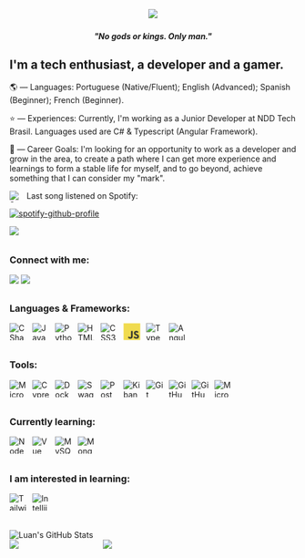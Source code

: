 <p align="center">
  <img src="https://i.pinimg.com/originals/b1/6c/ab/b16cab79f718da02916e4ce17fb16961.gif" />
</p>
<h4 align="center"><i>"No gods or kings. Only man."</i></h4>




## I'm a tech enthusiast, a developer and a gamer.

🌎 — Languages: Portuguese (Native/Fluent); English (Advanced); Spanish (Beginner); French (Beginner).

⭐ — Experiences: Currently, I'm working as a Junior Developer at NDD Tech Brasil. Languages used are C# & Typescript (Angular Framework).

🚀 — Career Goals: I'm looking for an opportunity to work as a developer and grow in the area, to create a path where I can get more experience and learnings to form a stable life for myself, and to go beyond, achieve something that I can consider my "mark".

<img align="left" alt="Spotify" width="20px" height="20px" src="https://upload.wikimedia.org/wikipedia/commons/thumb/1/19/Spotify_logo_without_text.svg/1200px-Spotify_logo_without_text.svg.png" style="padding-right:10px;"  title="Spotify"/> Last song listened on Spotify:

[![spotify-github-profile](https://spotify-github-profile.vercel.app/api/view?uid=luantks&cover_image=true&theme=natemoo-re&show_offline=false&background_color=121212&bar_color=53b14f&bar_color_cover=false)](https://spotify-github-profile.vercel.app/api/view?uid=luantks&redirect=true)

![](https://komarev.com/ghpvc/?username=luanc22&color=grey&style=for-the-badge)

##

### Connect with me:
 
<div> 
<a href ="mailto:luancabral5566@gmail.com"><img src="https://img.shields.io/badge/-Gmail-%23333?style=for-the-badge&logo=gmail&logoColor=white" target="_blank"></a>
<a href="https://www.linkedin.com/in/luanc22/" target="_blank"><img src="https://img.shields.io/badge/-LinkedIn-%230077B5?style=for-the-badge&logo=linkedin&logoColor=white" target="_blank"></a> 
</div>

##

### Languages & Frameworks:

<div>  
  <img align="left" alt="CSharp" width="30px" height="30px" src="https://cdn.worldvectorlogo.com/logos/c--4.svg" style="padding-right:10px;" title="CSharp" />
  <img align="left" alt="Java" width="30px" height="30px" src="https://brandlogos.net/wp-content/uploads/2021/11/java-logo.png" style="padding-right:10px;" title="Java" />
  <img align="left" alt="Python" width="30px" height="30px" src="https://upload.wikimedia.org/wikipedia/commons/thumb/c/c3/Python-logo-notext.svg/1200px-Python-logo-notext.svg.png" style="padding-right:10px;" title="Python" />
  <img align="left" alt="HTML5" width="30px" height="30px" src="https://cdn.jsdelivr.net/gh/devicons/devicon/icons/html5/html5-original.svg" style="padding-right:10px;" title="HTML5"/>
  <img align="left" alt="CSS3" width="30px" height="30px" src="https://cdn.jsdelivr.net/gh/devicons/devicon/icons/css3/css3-original.svg" style="padding-right:10px;" title="CSS3"/>
    <img align="left" alt="JavaScript" width="30px" height="30px" src="https://github.com/devicons/devicon/blob/master/icons/javascript/javascript-original.svg" style="padding-right:10px;" title="JavaScript" />
  <img align="left" alt="TypeScript" width="30px" height="30px" src="https://www.svgrepo.com/show/303600/typescript-logo.svg" style="padding-right:10px;" title="TypeScript" />
  <img align="left" alt="Angular" width="30px" height="30px" src="https://upload.wikimedia.org/wikipedia/commons/thumb/c/cf/Angular_full_color_logo.svg/512px-Angular_full_color_logo.svg.png" style="padding-right:10px;" title="Angular" />
</div>

<br></br>

##

### Tools:
 
 <div>
  <img align="left" alt="Microsoft SQL Server" width="30px" height="30px" src="https://img.icons8.com/color/480/microsoft-sql-server.png" style="padding-right:10px;" title="Microsoft SQL Server"/> 
   <img align="left" alt="Cypress" width="30px" height="30px" src="https://opencollective-production.s3-us-west-1.amazonaws.com/efa23630-0509-11e8-bf7d-fb9c62253aad.png" style="padding-right:10px;" title="Cypress" />
  <img align="left" alt="Docker" width="30px" height="30px" src="https://www.docker.com/wp-content/uploads/2022/03/Moby-logo.png" style="padding-right:10px;" title="Docker" />
  <img align="left" alt="Swagger" width="30px" height="30px" src="https://seeklogo.com/images/S/swagger-logo-A49F73BAF4-seeklogo.com.png" style="padding-right:10px;" title="Swagger" />
  <img align="left" alt="Postman" width="30px" height="30px" src="https://uxwing.com/wp-content/themes/uxwing/download/brands-and-social-media/postman-icon.png" style="padding-right:10px;" title="Postman" />
  <img align="left" alt="Kibana" width="30px" height="30px" src="https://cdn.iconscout.com/icon/free/png-256/kibana-3628875-3030015.png" style="padding-right:10px;" title="Kibana" />
  <img align="left" alt="Git" width="30px" height="30px" src="https://cdn.jsdelivr.net/gh/devicons/devicon/icons/git/git-original.svg" style="padding-right:10px;" title="Git"/>
  <img align="left" alt="GitHub" width="30px" height="30px" src="https://user-images.githubusercontent.com/3369400/139447912-e0f43f33-6d9f-45f8-be46-2df5bbc91289.png#gh-dark-mode-only" style="padding-right:10px;" title="Github"/>
  <img align="left" alt="GitHub" width="30px" height="30px" src="https://user-images.githubusercontent.com/3369400/139448065-39a229ba-4b06-434b-bc67-616e2ed80c8f.png#gh-light-mode-only" style="padding-right:10px;" title="Github"/>
  <img align="left" alt="Microsoft TFS" width="30px" height="30px" src="https://upload.wikimedia.org/wikipedia/commons/7/7a/Directions-Training-Microsoft-Visual-Studio-2013-2017.png" style="padding-right:10px;" title="Microsoft TFS"/>
  
  </div>

<br></br>

##

### Currently learning:

</div>
  <img align="left" alt="NodeJS" width="30px" height="30px" src="https://cdn.iconscout.com/icon/free/png-256/node-js-1174925.png" style="padding-right:10px;" title="NodeJS" />
  <img align="left" alt="Vue" width="30px" height="30px" src="https://cdn3.iconfinder.com/data/icons/logos-and-brands-adobe/512/367_Vuejs-512.png" style="padding-right:10px;" title="Vue" />
  <img align="left" alt="MySQL" width="30px" height="30px" src="https://www.freepnglogos.com/uploads/logo-mysql-png/logo-mysql-mysql-logo-png-images-are-download-crazypng-21.png" style="padding-right:10px;" title="MySQL" />
  <img align="left" alt="MongoDB" width="30px" height="30px" src="https://img.icons8.com/color/480/mongodb.png" style="padding-right:10px;" title="MongoDB" />
</div>

<br></br>

##

### I am interested in learning:

<div>

 <img align="left" alt="Tailwind CSS" width="30px" height="30px" src="https://upload.wikimedia.org/wikipedia/commons/d/d5/Tailwind_CSS_Logo.svg" style="padding-right:10px;" title="Tailwind CSS" />
<img align="left" alt="Intellij" width="30px" height="30px" src="https://upload.wikimedia.org/wikipedia/commons/thumb/9/9c/IntelliJ_IDEA_Icon.svg/1200px-IntelliJ_IDEA_Icon.svg.png" style="padding-right:10px;" title="Intellij"/>

<br></br>

##
</p><img align="left" alt="Luan's GitHub Stats" src="https://github-readme-stats.vercel.app/api?username=luanc22&show_icons=true&theme=chartreuse-dark" width="460" /></p>
<p><img align="right" src="https://github-readme-stats-ruddy-five.vercel.app/api/top-langs?username=luanc22&show_icons=true&theme=chartreuse-dark&locale=en&layout=compact&langs_count=10&hide=makefile,shell,vue,tsql,cmake,brainfuck" width="340"  /></p>
<p><img width="1000" margin-top="10" src="https://github-profile-trophy.vercel.app/?username=luanc22&theme=matrix&no-frame=true&column=-1" /></p>

##
